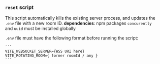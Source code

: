 
### `reset` script
This script automatically kills the existing server process, and updates the `.env` file with a new room ID.
**dependencies**:
  npm packages `concurently` and `uuid` must be installed globally

  `.env` file must have the following format before running the script:

    ```
    VITE_WEBSOCKET_SERVER={WSS URI here}
    VITE_ROTATING_ROOM={ former roomId / any }
    ```
